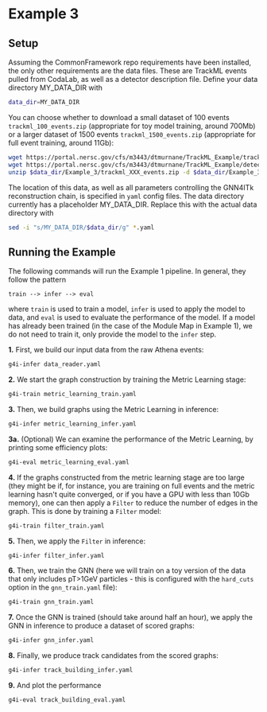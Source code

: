 # Example 3

## Setup

Assuming the CommonFramework repo requirements have been installed, the only other requirements are the data files. These are TrackML events pulled from CodaLab, as well as a detector description file. Define your data directory MY_DATA_DIR with
```bash
data_dir=MY_DATA_DIR
```
You can choose whether to download a small dataset of 100 events `trackml_100_events.zip` (appropriate for toy model training, around 700Mb) or a larger dataset of 1500 events `trackml_1500_events.zip` (appropriate for full event training, around 11Gb):
```bash
wget https://portal.nersc.gov/cfs/m3443/dtmurnane/TrackML_Example/trackml_XXX_events.zip -P $data_dir/Example_3
wget https://portal.nersc.gov/cfs/m3443/dtmurnane/TrackML_Example/detectors.csv -P $data_dir/Example_3
unzip $data_dir/Example_3/trackml_XXX_events.zip -d $data_dir/Example_3
```

The location of this data, as well as all parameters controlling the GNN4ITk reconstruction chain, is specified in `yaml` config files. The data directory currently has a placeholder MY_DATA_DIR. Replace this with the actual data directory with
```bash
sed -i "s/MY_DATA_DIR/$data_dir/g" *.yaml
```

## Running the Example

The following commands will run the Example 1 pipeline. In general, they follow the pattern
```
train --> infer --> eval
``` 
where `train` is used to train a model, `infer` is used to apply the model to data, and `eval` is used to evaluate the performance of the model. If a model has already been trained (in the case of the Module Map in Example 1), we do not need to train it, only provide the model to the `infer` step.

**1.** First, we build our input data from the raw Athena events:
```bash
g4i-infer data_reader.yaml
```

**2.** We start the graph construction by training the Metric Learning stage:
```bash
g4i-train metric_learning_train.yaml
``` 

**3.** Then, we build graphs using the Metric Learning in inference:
```bash
g4i-infer metric_learning_infer.yaml
```

**3a.** (Optional) We can examine the performance of the Metric Learning, by printing some efficiency plots:
```bash
g4i-eval metric_learning_eval.yaml
```

**4.** If the graphs constructed from the metric learning stage are too large (they might be if, for instance, you are training on full events and the metric learning hasn't quite converged, or if you have a GPU with less than 10Gb memory), one can then apply a `Filter` to reduce the number of edges in the graph. This is done by training a `Filter` model:
```bash
g4i-train filter_train.yaml
```

**5.** Then, we apply the `Filter` in inference:
```bash
g4i-infer filter_infer.yaml
```

**6.** Then, we train the GNN (here we will train on a toy version of the data that only includes pT>1GeV particles - this is configured with the `hard_cuts` option in the `gnn_train.yaml` file):
```bash
g4i-train gnn_train.yaml
```

**7.** Once the GNN is trained (should take around half an hour), we apply the GNN in inference to produce a dataset of scored graphs:
```bash
g4i-infer gnn_infer.yaml
```

**8.** Finally, we produce track candidates from the scored graphs:
```bash
g4i-infer track_building_infer.yaml
```

**9.** And plot the performance
```bash
g4i-eval track_building_eval.yaml
```
